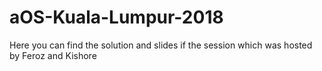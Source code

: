 # aOS-Kuala-Lumpur-2018
Here you can find the solution and slides if the session which was hosted by Feroz and Kishore
